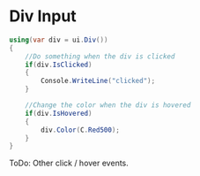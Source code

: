 # Div Input

```csharp
using(var div = ui.Div())
{
    //Do something when the div is clicked
    if(div.IsClicked)
    {
        Console.WriteLine("clicked");
    }

    //Change the color when the div is hovered
    if(div.IsHovered)
    {
        div.Color(C.Red500);
    }
}
```

ToDo: Other click / hover events.